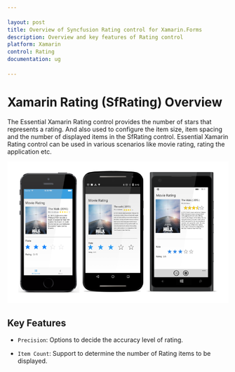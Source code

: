 ```yaml
---

layout: post
title: Overview of Syncfusion Rating control for Xamarin.Forms
description: Overview and key features of Rating control
platform: Xamarin
control: Rating
documentation: ug

---
```

# Xamarin Rating (SfRating) Overview

The Essential Xamarin Rating control provides the number of stars that represents a rating. And also used to configure the item size, item spacing and the number of displayed items in the SfRating control. Essential Xamarin Rating control can be used in various scenarios like movie rating, rating the application etc.

![](images/overview.png)

## Key Features

* `Precision`: Options to decide the accuracy level of rating.

* `Item Count`: Support to determine the number of Rating items to be displayed.

